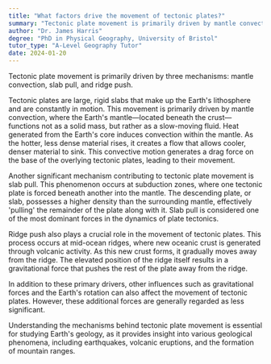 ```yaml
---
title: "What factors drive the movement of tectonic plates?"
summary: "Tectonic plate movement is primarily driven by mantle convection, slab pull and ridge push."
author: "Dr. James Harris"
degree: "PhD in Physical Geography, University of Bristol"
tutor_type: "A-Level Geography Tutor"
date: 2024-01-20
---
```


Tectonic plate movement is primarily driven by three mechanisms: mantle convection, slab pull, and ridge push.

Tectonic plates are large, rigid slabs that make up the Earth's lithosphere and are constantly in motion. This movement is primarily driven by mantle convection, where the Earth's mantle—located beneath the crust—functions not as a solid mass, but rather as a slow-moving fluid. Heat generated from the Earth's core induces convection within the mantle. As the hotter, less dense material rises, it creates a flow that allows cooler, denser material to sink. This convective motion generates a drag force on the base of the overlying tectonic plates, leading to their movement.

Another significant mechanism contributing to tectonic plate movement is slab pull. This phenomenon occurs at subduction zones, where one tectonic plate is forced beneath another into the mantle. The descending plate, or slab, possesses a higher density than the surrounding mantle, effectively 'pulling' the remainder of the plate along with it. Slab pull is considered one of the most dominant forces in the dynamics of plate tectonics.

Ridge push also plays a crucial role in the movement of tectonic plates. This process occurs at mid-ocean ridges, where new oceanic crust is generated through volcanic activity. As this new crust forms, it gradually moves away from the ridge. The elevated position of the ridge itself results in a gravitational force that pushes the rest of the plate away from the ridge.

In addition to these primary drivers, other influences such as gravitational forces and the Earth's rotation can also affect the movement of tectonic plates. However, these additional forces are generally regarded as less significant. 

Understanding the mechanisms behind tectonic plate movement is essential for studying Earth's geology, as it provides insight into various geological phenomena, including earthquakes, volcanic eruptions, and the formation of mountain ranges.
    